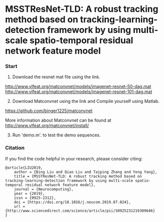 # MSSTResNet-TLD: A robust tracking method based on tracking-learning-detection framework by using multi-scale spatio-temporal residual network feature model


### Start
1. Download the resnet mat file using the link.

http://www.vlfeat.org/matconvnet/models/imagenet-resnet-50-dag.mat
http://www.vlfeat.org/matconvnet/models/imagenet-resnet-101-dag.mat

2. Download Matconvnet using the link and Compile yourself using Matlab. 

https://github.com/binger1225/matconvnet

More information about Matconvnet can be found at http://www.vlfeat.org/matconvnet/install/

3. Run 'demo.m'. to test the demo sequences. 


### Citation

If you find the code helpful in your research, please consider citing:

	@article{LIU2019,
		author = {Bing Liu and Qiao Liu and Taiping Zhang and Yong Yang},
		title = {MSSTResNet-TLD: A robust tracking method based on tracking-learning-detection framework by using multi-scale spatio-temporal residual network feature model},
		journal = {Neurocomputing},
		year = {2019},
		issn = {0925-2312},
		doi = {https://doi.org/10.1016/j.neucom.2019.07.024},
		url = {http://www.sciencedirect.com/science/article/pii/S0925231219309646}
	}

